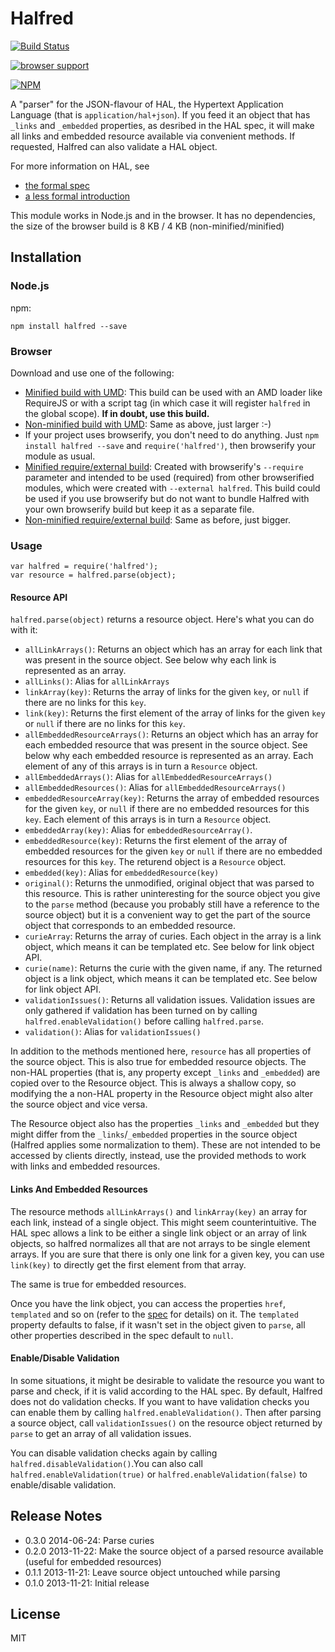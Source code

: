 Halfred
=======

[![Build Status](https://travis-ci.org/basti1302/halfred.png?branch=master)](https://travis-ci.org/basti1302/halfred)

[![browser support](http://ci.testling.com/basti1302/halfred.png)](http://ci.testling.com/basti1302/halfred)

[![NPM](https://nodei.co/npm/halfred.png?downloads=true&stars=true)](https://nodei.co/npm/halfred/)

A "parser" for the JSON-flavour of HAL, the Hypertext Application Language (that is `application/hal+json`). If you feed it an object that has `_links` and `_embedded` properties, as desribed in the HAL spec, it will make all links and embedded resource available via convenient methods. If requested, Halfred can also validate a HAL object.

For more information on HAL, see
* [the formal spec](http://tools.ietf.org/html/draft-kelly-json-hal)
* [a less formal introduction](http://stateless.co/hal_specification.html)

This module works in Node.js and in the browser. It has no dependencies, the size of the browser build is 8 KB / 4 KB (non-minified/minified)

Installation
------------

### Node.js

npm:

    npm install halfred --save

### Browser

Download and use one of the following:

* [Minified build with UMD](https://raw.github.com/basti1302/halfred/master/browser/dist/halfred.min.js): This build can be used with an AMD loader like RequireJS or with a script tag (in which case it will register `halfred` in the global scope). **If in doubt, use this build.**
* [Non-minified build with UMD](https://raw.github.com/basti1302/halfred/master/browser/dist/halfred.js): Same as above, just larger :-)
* If your project uses browserify, you don't need to do anything. Just `npm install halfred --save` and `require('halfred')`, then browserify your module as usual.
* [Minified require/external build](https://raw.github.com/basti1302/halfred/master/browser/dist/halfred.external.min.js): Created with browserify's `--require` parameter and intended to be used (required) from other browserified modules, which were created with `--external halfred`. This build could be used if you use browserify but do not want to bundle Halfred with your own browserify build but keep it as a separate file.
* [Non-minified require/external build](https://raw.github.com/basti1302/halfred/master/browser/dist/halfred.external.js): Same as before, just bigger.

### Usage

    var halfred = require('halfred');
    var resource = halfred.parse(object);

#### Resource API

`halfred.parse(object)` returns a resource object. Here's what you can do with it:

* `allLinkArrays()`: Returns an object which has an array for each link that was present in the source object. See below why each link is represented as an array.
* `allLinks()`: Alias for `allLinkArrays`
* `linkArray(key)`: Returns the array of links for the given `key`, or `null` if there are no links for this `key`.
* `link(key)`: Returns the first element of the array of links for the given `key` or `null` if there are no links for this `key`.
* `allEmbeddedResourceArrays()`: Returns an object which has an array for each embedded resource that was present in the source object. See below why each embedded resource is represented as an array. Each element of any of this arrays is in turn a `Resource` object.
* `allEmbeddedArrays()`: Alias for `allEmbeddedResourceArrays()`
* `allEmbeddedResources()`: Alias for `allEmbeddedResourceArrays()`
* `embeddedResourceArray(key)`:  Returns the array of embedded resources for the given `key`, or `null` if there are no embedded resources for this `key`. Each element of this arrays is in turn a `Resource` object.
* `embeddedArray(key)`: Alias for `embeddedResourceArray()`.
* `embeddedResource(key)`: Returns the first element of the array of embedded resources for the given `key` or `null` if there are no embedded resources for this `key`. The returend object is a `Resource` object.
* `embedded(key)`: Alias for `embeddedResource(key)`
* `original()`: Returns the unmodified, original object that was parsed to this resource. This is rather uninteresting for the source object you give to the `parse` method (because you probably still have a reference to the source object) but it is a convenient way to get the part of the source object that corresponds to an embedded resource.
* `curieArray`: Returns the array of curies. Each object in the array is a link object, which means it can be templated etc. See below for link object API.
* `curie(name)`: Returns the curie with the given name, if any. The returned object is a link object, which means it can be templated etc. See below for link object API.
* `validationIssues()`: Returns all validation issues. Validation issues are only gathered if validation has been turned on by calling `halfred.enableValidation()` before calling `halfred.parse`.
* `validation()`: Alias for `validationIssues()`

In addition to the methods mentioned here, `resource` has all properties of the source object. This is also true for embedded resource objects. The non-HAL properties (that is, any property except `_links` and `_embedded`) are copied over to the Resource object. This is always a shallow copy, so modifying the a non-HAL property in the Resource object might also alter the source object and vice versa.

The Resource object also has the properties `_links` and `_embedded` but they might differ from the `_links`/`_embedded` properties in the source object (Halfred applies some normalization to them). These are not intended to be accessed by clients directly, instead, use the provided methods to work with links and embedded resources.

#### Links And Embedded Resources

The resource methods `allLinkArrays()` and `linkArray(key)` an array for each link, instead of a single object. This might seem counterintuitive. The HAL spec allows a link to be either a single link object or an array of link objects, so halfred normalizes all that are not arrays to be single element arrays. If you are sure that there is only one link for a given key, you can use `link(key)` to directly get the first element from that array.

The same is true for embedded resources.

Once you have the link object, you can access the properties `href`, `templated` and so on (refer to the [spec](http://tools.ietf.org/html/draft-kelly-json-hal) for details) on it. The `templated` property defaults to false, if it wasn't set in the object given to `parse`, all other properties described in the spec default to `null`.

#### Enable/Disable Validation

In some situations, it might be desirable to validate the resource you want to parse and check, if it is valid according to the HAL spec. By default, Halfred does not do validation checks. If you want to have validation checks you can enable them by calling `halfred.enableValidation()`. Then after parsing a source object, call `validationIssues()` on the resource object returned by `parse` to get an array of all validation issues.

 You can disable validation checks again by calling `halfred.disableValidation()`.You can also call `halfred.enableValidation(true)` or `halfred.enableValidation(false)` to enable/disable validation.

Release Notes
-------------

* 0.3.0 2014-06-24: Parse curies
* 0.2.0 2013-11-22: Make the source object of a parsed resource available (useful for embedded resources)
* 0.1.1 2013-11-21: Leave source object untouched while parsing
* 0.1.0 2013-11-21: Initial release

License
-------

MIT

